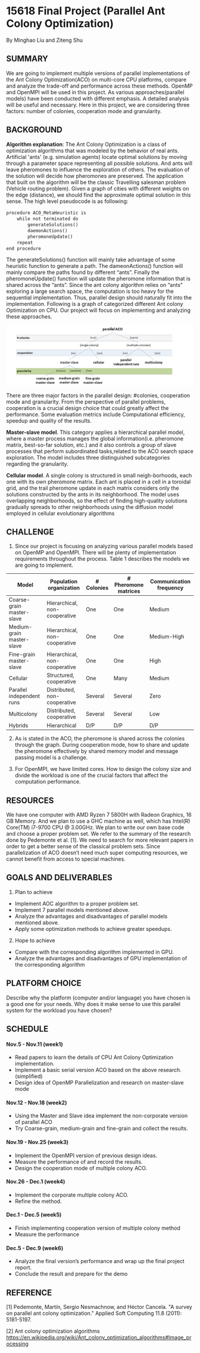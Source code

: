 # 15618 Final Project (Parallel Ant Colony Optimization)

By Minghao Liu and Ziteng Shu

## SUMMARY

We are going to implement multiple versions of parallel implementations of the Ant Colony Optimization(ACO) on multi-core CPU platforms, compare and analyze the trade-off and performance across these methods. OpenMP and OpenMPI will be used in this project.
As various approaches(parallel models) have been conducted with different emphasis.
A detailed analysis will be useful and necessary. Here in this project, we are considering three factors: number of colonies, cooperation mode and granularity.



## BACKGROUND

**Algorithm explanation**:
The Ant Colony Optimization is a class of optimization algorithms that was modeled by the behavior of real ants.  Artificial 'ants' (e.g. simulation agents) locate optimal solutions by moving through a parameter space representing all possible solutions. And ants will leave pheromones to influence the exploration of others. The evaluation of the solution will decide how pheromones are preserved. The application that built on the algorithm will be the classic Travelling salesman problem (Vehicle routing problem). Given a graph of cities with different weights on the edge (distance), we should find the approximate optimal solution in this sense. The high level pseudocode is as following:

```
procedure ACO_MetaHeuristic is
    while not terminated do
        generateSolutions()
        daemonActions()
        pheromoneUpdate()
    repeat
end procedure
```
The generateSolutions() function will mainly take advantage of some heuristic function to generate a path. The dameonActions() function will mainly compare the paths found by different “ants”. Finally the pheromoneUpdate() function will update the pheromone information that is shared across the “ants”.  Since the ant colony algorithm relies on “ants” exploring a large search space, the computation is too heavy for the sequential implementation. Thus, parallel design should naturally fit into the implementation. Following is a graph of categorized different Ant colony Optimization on CPU. Our project will focus on implementing and analyzing these approaches.

<div><img src="./HierarchyParallelACO.png"></div>

There are three major factors in the parallel design: #colonies, cooperation mode and granularity. From the perspective of parallel problems, cooperation is a crucial design choice that could greatly affect the performance. Some evaluation metrics include Computational efficiency, speedup and quality of the results.

**Master-slave model**. This category applies a hierarchical parallel model, where a master process manages the global information(i.e. pheromone matrix, best-so-far solution, etc.) and it also controls a group of slave processes that perform subordinated tasks,related to the ACO search space exploration. The model includes three distinguished subcategories regarding the granularity.

**Cellular model**. A single colony is structured in small neigh-borhoods, each one with its own pheromone matrix. Each ant is placed in a cell in a toroidal grid, and the trail pheromone update in each matrix considers only the solutions constructed by the ants in its neighborhood. The model uses overlapping neighborhoods, so the effect of finding high-quality solutions gradually spreads to other neighborhoods using the diffusion model employed in cellular evolutionary algorithms

## CHALLENGE 

1.  Since our project is focusing on analyzing various parallel models based on OpenMP and OpenMPI. There will be plenty of implementation requirements throughout the process. Table 1 describes the models we are going to implement.

| Model                     | Population organization       | \# Colonies | \# Pheromone matrices | Communication frequency |
| ------------------------- | ----------------------------- | ----------- | --------------------- | ----------------------- |
| Coarse-grain master-slave | Hierarchical, non-cooperative | One         | One                   | Medium                  |
| Medium-grain master-slave | Hierarchical, non-cooperative | One         | One                   | Medium-High             |
| Fine-grain master-slave   | Hierarchical, non-cooperative | One         | One                   | High                    |
| Cellular                  | Structured, cooperative       | One         | Many                  | Medium                  |
| Parallel independent runs | Distributed, non-cooperative  | Several     | Several               | Zero                    |
| Multicolony               | Distributed, cooperative      | Several     | Several               | Low                     |
| Hybrids                   | Hierarchical                  | D/P         | D/P                   | D/P                     |

2.  As is stated in the ACO, the pheromone is shared across the colonies through the graph. During cooperation mode, how to share and update the pheromone effectively by shared memory model and message passing model is a challenge.

3. For OpenMPI, we have limited cores. How to design the colony size and divide the workload is one of the crucial factors that affect the computation performance.

## RESOURCES

We have one computer with AMD Ryzen 7 5800H with Radeon Graphics, 16 GB Memory. And we plan to use a GHC machine as well, which has Intel(R) Core(TM) i7-9700 CPU @ 3.00GHz.
We plan to write our own base code and choose a proper problem set. We refer to the summary of the research done by Pedemonte et al. [1]. We need to search for more relevant papers in order to get a better sense of the classical problem sets. Since parallelization of ACO doesn’t need much super computing resources, we cannot benefit from access to special machines.

## GOALS AND DELIVERABLES

1. Plan to achieve

* Implement AOC algorithm to a proper problem set.
* Implement 7 parallel models mentioned above.
* Analyze the advantages and disadvantages of parallel models mentioned above.
* Apply some optimization methods to achieve greater speedups.

2. Hope to achieve 
* Compare with the corresponding algorithm implemented in GPU.
* Analyze the advantages and disadvantages of GPU implementation of the corresponding algorithm

## PLATFORM CHOICE
Describe why the platform (computer and/or language) you have
chosen is a good one for your needs. Why does it make sense to use this parallel system
for the workload you have chosen?

## SCHEDULE

#### Nov.5 - Nov.11 (week1)
* Read papers to learn the details of CPU Ant Colony Optimization implementation.
* Implement a basic serial version ACO based on the above research. (simplified)
* Design idea of OpenMP Parallelization and research on master-slave mode

#### Nov.12 - Nov.18 (week2)
* Using the Master and Slave idea implement the non-corporate version of parallel ACO
* Try Coarse-grain, medium-grain and fine-grain and collect the results.
 
#### Nov.19 - Nov.25 (week3)
* Implement the OpenMPI version of previous design ideas.
* Measure the performance of and record the results.
* Design the cooperation mode of multiple colony ACO.

#### Nov.26 - Dec.1 (week4)
* Implement the corporate multiple colony ACO.
* Refine the method.

#### Dec.1 - Dec.5 (week5)
* Finish implementing cooperation version of multiple colony method
* Measure the performance

#### Dec.5 - Dec.9 (week6)
* Analyze the final version’s performance and wrap up the final project report.
* Conclude the result and prepare for the demo

## REFERENCE
[1] Pedemonte, Martín, Sergio Nesmachnow, and Héctor Cancela. "A survey on parallel ant colony optimization." Applied Soft Computing 11.8 (2011): 5181-5197.

[2] Ant colony optimization algorithms https://en.wikipedia.org/wiki/Ant_colony_optimization_algorithms#Image_processing

